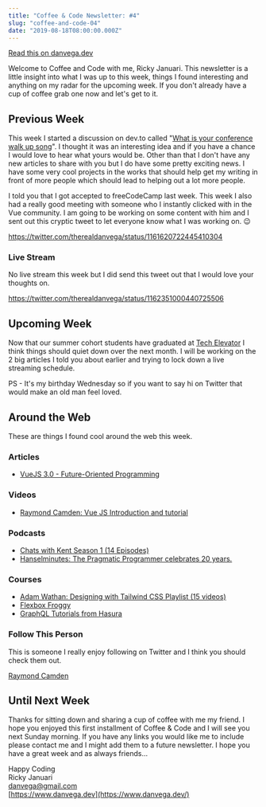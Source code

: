 ```yaml
---
title: "Coffee & Code Newsletter: #4"
slug: "coffee-and-code-04"
date: "2019-08-18T08:00:00.000Z"
---
```


[Read this on danvega.dev](https://www.danvega.dev/newsletter/2019/08/18/coffee-and-code-04)

Welcome to Coffee and Code with me, Ricky Januari. This newsletter is a little insight into what I was up to this week, things I found interesting and anything on my radar for the upcoming week. If you don't already have a cup of coffee grab one now and let's get to it.

## Previous Week

This week I started a discussion on dev.to called "[What is your conference walk up song](https://dev.to/therealdanvega/what-is-your-conference-talk-walkup-song-36kb)". I thought it was an interesting idea and if you have a chance I would love to hear what yours would be. Other than that I don't have any new articles to share with you but I do have some pretty exciting news. I have some very cool projects in the works that should help get my writing in front of more people which should lead to helping out a lot more people.

I told you that I got accepted to freeCodeCamp last week. This week I also had a really good meeting with someone who I instantly clicked with in the Vue community. I am going to be working on some content with him and I sent out this cryptic tweet to let everyone know what I was working on. 😉

https://twitter.com/therealdanvega/status/1161620722445410304

### **Live Stream**

No live stream this week but I did send this tweet out that I would love your thoughts on.

https://twitter.com/therealdanvega/status/1162351000440725506

## Upcoming Week

Now that our summer cohort students have graduated at [Tech Elevator](https://www.techelevator.com/) I think things should quiet down over the next month. I will be working on the 2 big articles I told you about earlier and trying to lock down a live streaming schedule.

PS - It's my birthday Wednesday so if you want to say hi on Twitter that would make an old man feel loved.

## Around the Web

These are things I found cool around the web this week.

### Articles

- [VueJS 3.0 - Future-Oriented Programming](https://blog.bitsrc.io/vue-js-3-future-oriented-programming-54dee797988b)

### Videos

- [Raymond Camden: Vue JS Introduction and tutorial](https://www.youtube.com/watch?v=Y9uDghYuld4)

### Podcasts

- [Chats with Kent Season 1 (14 Episodes)](https://kentcdodds.com/chats-with-kent-podcast/seasons/01/episodes/growing-your-skills-and-career-through-teaching-with-ali-spittel)
- [Hanselminutes: The Pragmatic Programmer celebrates 20 years.](https://www.hanselminutes.com/696/the-pragmatic-programmer-celebrates-20-years-with-dave-thomas-and-andy-hunt)

### Courses

- [Adam Wathan: Designing with Tailwind CSS Playlist (15 videos)](https://www.youtube.com/playlist?list=PL7CcGwsqRpSM3w9BT_21tUU8JN2SnyckR)
- [Flexbox Froggy](http://flexboxfroggy.com/)
- [GraphQL Tutorials from Hasura](https://learn.hasura.io/)

### Follow This Person

This is someone I really enjoy following on Twitter and I think you should check them out.

[Raymond Camden](https://twitter.com/raymondcamden)

## Until Next Week

Thanks for sitting down and sharing a cup of coffee with me my friend. I hope you enjoyed this first installment of Coffee & Code and I will see you next Sunday morning. If you have any links you would like me to include please contact me and I might add them to a future newsletter. I hope you have a great week and as always friends...

Happy Coding<br/>
Ricky Januari<br/>
danvega@gmail.com<br/>
[https://www.danvega.dev](https://www.danvega.dev/)<br/>
